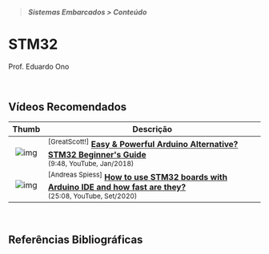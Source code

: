 > <h5>Sistemas Embarcados > Conteúdo</h5>

# STM32

Prof. Eduardo Ono

<br>

## Vídeos Recomendados

  | Thumb | Descrição |
  | :-: | --- |
  | ![img](https://img.youtube.com/vi/EaZuKRSvwdo/default.jpg) | <sup>[GreatScott!]</sup> [__Easy & Powerful Arduino Alternative? STM32 Beginner's Guide__](https://www.youtube.com/watch?v=EaZuKRSvwdo) <br> <sub>(9:48, YouTube, Jan/2018)</sub>
  | ![img](https://img.youtube.com/vi/337rDuCGeYs/default.jpg) | <sup>[Andreas Spiess]</sup> [__How to use STM32 boards with Arduino IDE and how fast are they?__](https://www.youtube.com/watch?v=337rDuCGeYs)<br><sub>(25:08, YouTube, Set/2020)</sub>

<br>

## Referências Bibliográficas

<br>
